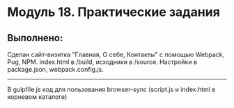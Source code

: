 # Модуль 18. Практические задания
## Выполнено:
Сделан сайт-визитка "Главная, О себе, Контакты" с помощью Webpack, Pug, NPM. 
index.html в /build, исходники в /source.
Настройки в package.json, webpack.config.js.

---
В gulpfile.js код для пользования browser-sync (script.js и index.html в корневом каталоге)